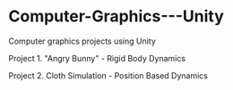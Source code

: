 # Computer-Graphics---Unity

Computer graphics projects using Unity

Project 1. "Angry Bunny" - Rigid Body Dynamics

Project 2. Cloth Simulation - Position Based Dynamics
